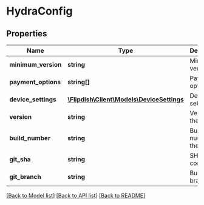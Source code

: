 # HydraConfig

## Properties
Name | Type | Description | Notes
------------ | ------------- | ------------- | -------------
**minimum_version** | **string** | Minimum version | 
**payment_options** | **string[]** | Payment options | 
**device_settings** | [**\Flipdish\Client\Models\DeviceSettings**](DeviceSettings.md) | Device settings | 
**version** | **string** | Version of the device | [optional] 
**build_number** | **string** | Build number of the device | [optional] 
**git_sha** | **string** | SHA of the commit | [optional] 
**git_branch** | **string** | Build branch | [optional] 

[[Back to Model list]](../README.md#documentation-for-models) [[Back to API list]](../README.md#documentation-for-api-endpoints) [[Back to README]](../README.md)



